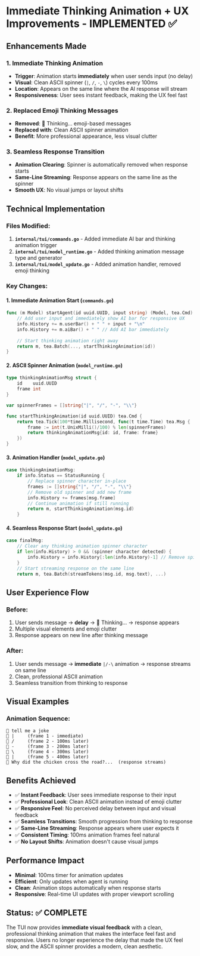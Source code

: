 # Immediate Thinking Animation + UX Improvements - IMPLEMENTED ✅

## Enhancements Made

### 1. **Immediate Thinking Animation**
- **Trigger**: Animation starts **immediately** when user sends input (no delay)
- **Visual**: Clean ASCII spinner (`|`, `/`, `-`, `\`) cycles every 100ms
- **Location**: Appears on the same line where the AI response will stream
- **Responsiveness**: User sees instant feedback, making the UX feel fast

### 2. **Replaced Emoji Thinking Messages**
- **Removed**: 🤔 Thinking... emoji-based messages  
- **Replaced with**: Clean ASCII spinner animation
- **Benefit**: More professional appearance, less visual clutter

### 3. **Seamless Response Transition**
- **Animation Clearing**: Spinner is automatically removed when response starts
- **Same-Line Streaming**: Response appears on the same line as the spinner
- **Smooth UX**: No visual jumps or layout shifts

## Technical Implementation

### Files Modified:
1. **`internal/tui/commands.go`** - Added immediate AI bar and thinking animation trigger
2. **`internal/tui/model_runtime.go`** - Added thinking animation message type and generator
3. **`internal/tui/model_update.go`** - Added animation handler, removed emoji thinking

### Key Changes:

#### 1. Immediate Animation Start (`commands.go`)
```go
func (m Model) startAgent(id uuid.UUID, input string) (Model, tea.Cmd) {
    // Add user input and immediately show AI bar for responsive UX
    info.History += m.userBar() + " " + input + "\n"
    info.History += m.aiBar() + " " // Add AI bar immediately
    
    // Start thinking animation right away
    return m, tea.Batch(..., startThinkingAnimation(id))
}
```

#### 2. ASCII Spinner Animation (`model_runtime.go`)
```go
type thinkingAnimationMsg struct {
    id    uuid.UUID
    frame int
}

var spinnerFrames = []string{"|", "/", "-", "\\"}

func startThinkingAnimation(id uuid.UUID) tea.Cmd {
    return tea.Tick(100*time.Millisecond, func(t time.Time) tea.Msg {
        frame := int(t.UnixMilli()/100) % len(spinnerFrames)
        return thinkingAnimationMsg{id: id, frame: frame}
    })
}
```

#### 3. Animation Handler (`model_update.go`)
```go
case thinkingAnimationMsg:
    if info.Status == StatusRunning {
        // Replace spinner character in-place
        frames := []string{"|", "/", "-", "\\"}
        // Remove old spinner and add new frame
        info.History += frames[msg.frame]
        // Continue animation if still running
        return m, startThinkingAnimation(msg.id)
    }
```

#### 4. Seamless Response Start (`model_update.go`)
```go
case finalMsg:
    // Clear any thinking animation spinner character
    if len(info.History) > 0 && (spinner character detected) {
        info.History = info.History[:len(info.History)-1] // Remove spinner
    }
    // Start streaming response on the same line
    return m, tea.Batch(streamTokens(msg.id, msg.text), ...)
```

## User Experience Flow

### Before:
1. User sends message → **delay** → 🤔 Thinking... → response appears
2. Multiple visual elements and emoji clutter
3. Response appears on new line after thinking message

### After:
1. User sends message → **immediate** `|/-\` animation → response streams on same line
2. Clean, professional ASCII animation
3. Seamless transition from thinking to response

## Visual Examples

### Animation Sequence:
```
👤 tell me a joke
🤖 |     (frame 1 - immediate)
🤖 /     (frame 2 - 100ms later)  
🤖 -     (frame 3 - 200ms later)
🤖 \     (frame 4 - 300ms later)
🤖 |     (frame 5 - 400ms later)
🤖 Why did the chicken cross the road?...  (response streams)
```

## Benefits Achieved

- ✅ **Instant Feedback**: User sees immediate response to their input
- ✅ **Professional Look**: Clean ASCII animation instead of emoji clutter  
- ✅ **Responsive Feel**: No perceived delay between input and visual feedback
- ✅ **Seamless Transitions**: Smooth progression from thinking to response
- ✅ **Same-Line Streaming**: Response appears where user expects it
- ✅ **Consistent Timing**: 100ms animation frames feel natural
- ✅ **No Layout Shifts**: Animation doesn't cause visual jumps

## Performance Impact

- **Minimal**: 100ms timer for animation updates
- **Efficient**: Only updates when agent is running
- **Clean**: Animation stops automatically when response starts
- **Responsive**: Real-time UI updates with proper viewport scrolling

## Status: ✅ COMPLETE

The TUI now provides **immediate visual feedback** with a clean, professional thinking animation that makes the interface feel fast and responsive. Users no longer experience the delay that made the UX feel slow, and the ASCII spinner provides a modern, clean aesthetic.
